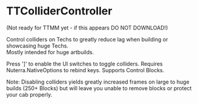 # TTColliderController
(Not ready for TTMM yet - if this appears DO NOT DOWNLOAD!)

Control colliders on Techs to greatly reduce lag when building or showcasing huge Techs.  
Mostly intended for huge artbuilds.

Press ']' to enable the UI switches to toggle colliders.
Requires Nuterra.NativeOptions to rebind keys.
Supports Control Blocks.

Note: Disabling colliders yields greatly increased frames on large to huge builds (250+ Blocks) but will leave you unable to remove blocks or protect your cab properly. 
